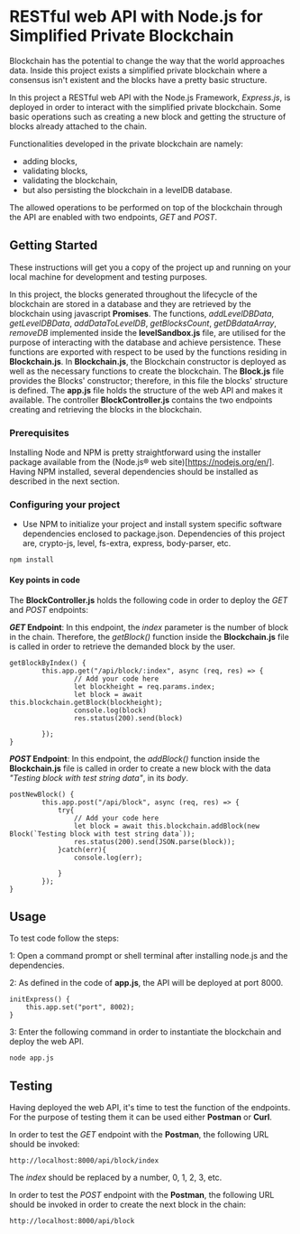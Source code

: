 # RESTful web API with Node.js for Simplified Private Blockchain

Blockchain has the potential to change the way that the world approaches data. Inside this project exists a simplified private blockchain where a consensus isn't existent and the blocks have a pretty basic structure.

In this project a RESTful web API with the Node.js Framework, _Express.js_, is deployed in order to interact with the simplified private blockchain. Some basic operations such as creating a new block and getting the structure of blocks already attached to the chain.

Functionalities developed in the private blockchain are namely:
- adding blocks,
- validating blocks,
- validating the blockchain,
- but also persisting the blockchain in a levelDB database.

The allowed operations to be performed on top of the blockchain through the API are enabled with two endpoints, _GET_ and _POST_.


## Getting Started

These instructions will get you a copy of the project up and running on your local machine for development and testing purposes.

In this project, the blocks generated throughout the lifecycle of the blockchain are stored in a database and they are retrieved by the blockchain using javascript __Promises__. The functions, *addLevelDBData*, *getLevelDBData*, *addDataToLevelDB*, *getBlocksCount*, *getDBdataArray*, *removeDB* implemented inside the __levelSandbox.js__ file, are utilised for the purpose of interacting with the database and achieve persistence. These functions are exported with respect to be used by the functions residing in __Blockchain.js__. In __Blockchain.js__, the Blockchain constructor is deployed as well as the necessary functions to create the blockchain. The __Block.js__ file provides the Blocks' constructor; therefore, in this file the blocks' structure is defined. The __app.js__ file holds the structure of the web API and makes it available. The controller __BlockController.js__ contains the two endpoints creating and retrieving the blocks in the blockchain.

### Prerequisites

Installing Node and NPM is pretty straightforward using the installer package available from the (Node.js® web site)[https://nodejs.org/en/].
Having NPM installed, several dependencies should be installed as described in the next section.

### Configuring your project

- Use NPM to initialize your project and install system specific software dependencies enclosed to package.json. Dependencies of this project are, crypto-js, level, fs-extra, express, body-parser, etc.
```
npm install
```

#### Key points in code

The __BlockController.js__ holds the following code in order to deploy the _GET_ and _POST_ endpoints:

__*GET* Endpoint__: In this endpoint, the _index_ parameter is the number of block in the chain. Therefore, the _getBlock()_ function inside the __Blockchain.js__ file is called in order to retrieve the demanded block by the user.
```
getBlockByIndex() {
		this.app.get("/api/block/:index", async (req, res) => {
				// Add your code here
				let blockheight = req.params.index;
				let block = await this.blockchain.getBlock(blockheight);
				console.log(block)
				res.status(200).send(block)

		});
}
```
__*POST* Endpoint__: In this endpoint, the _addBlock()_ function inside the __Blockchain.js__ file is called in order to create a new block with the data *"Testing block with test string data"*, in its *body*.
```
postNewBlock() {
		this.app.post("/api/block", async (req, res) => {
			try{
				// Add your code here
				let block = await this.blockchain.addBlock(new Block(`Testing block with test string data`));
				res.status(200).send(JSON.parse(block));
			}catch(err){
				console.log(err);

			}
		});
}
```
## Usage

To test code follow the steps:

1: Open a command prompt or shell terminal after installing node.js and the dependencies.

2: As defined in the code of __app.js__, the API will be deployed at port 8000.
```
initExpress() {
	this.app.set("port", 8002);
}
```
3: Enter the following command in order to instantiate the blockchain and deploy the web API.
```
node app.js
```



## Testing

Having deployed the web API, it's time to test the function of the endpoints. For the purpose of testing them it can be used either __Postman__ or __Curl__.

In order to test the _GET_ endpoint with the __Postman__, the following URL should be invoked:
```
http://localhost:8000/api/block/index
```
The _index_ should be replaced by a number, 0, 1, 2, 3, etc.

In order to test the _POST_ endpoint with the __Postman__, the following URL should be invoked in order to create the next block in the chain:
```
http://localhost:8000/api/block
```
